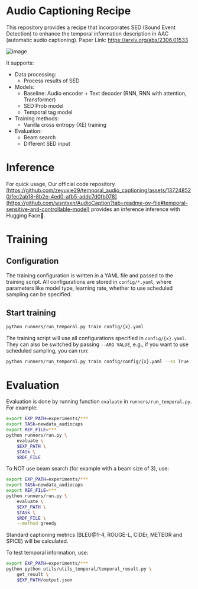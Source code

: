 # Audio Captioning Recipe

This repository provides a recipe that incorporates SED (Sound Event Detection) to enhance the temporal information description in AAC (automatic audio captioning).
Paper Link: https://arxiv.org/abs/2306.01533

![image](https://github.com/zeyuxie29/temporal_audio_captioning/assets/137248520/fec2ab18-8b2e-4ed0-afb5-addc7d0fb078)



It supports:
* Data processing:
  * Process results of SED
* Models:
  * Baseline: Audio encoder + Text decoder (RNN, RNN with attention, Transformer)
  * SED Prob model
  * Temporal tag model
* Training methods:
  * Vanilla cross entropy (XE) training
* Evaluation:
  * Beam search
  * Different SED input

# Inference
For quick usage, Our official code repository [https://github.com/zeyuxie29/temporal_audio_captioning/assets/137248520/fec2ab18-8b2e-4ed0-afb5-addc7d0fb078](https://github.com/wsntxxn/AudioCaption?tab=readme-ov-file#temporal-sensitive-and-controllable-model) provides an inference inference with Hugging Face🤗.


# Training

## Configuration
The training configuration is written in a YAML file and passed to the training script.
All configurations are stored in `config/*.yaml`, where parameters like model type, learning rate, whether to use scheduled sampling can be specified.

## Start training
```bash
python runners/run_temporal.py train config/{x}.yaml
```
The training script will use all configurations specified in `config/{x}.yaml`.
They can also be switched by passing `--ARG VALUE`, e.g., if you want to use scheduled sampling, you can run:
```bash
python runners/run_temporal.py train config/config/{x}.yaml --ss True
```

# Evaluation

Evaluation is done by running function `evaluate` in `runners/run_temporal.py`. For example:
```bash
export EXP_PATH=experiments/***
export TASk=newdata_audiocaps
export REF_FILE=***
python runners/run.py \
    evaluate \
    $EXP_PATH \
    $TASk \
    $RDF_FILE 
```
To NOT use beam search (for example with a beam size of 3), use:
```bash
export EXP_PATH=experiments/***
export TASk=newdata_audiocaps
export REF_FILE=***
python runners/run.py \
    evaluate \
    $EXP_PATH \
    $TASk \
    $RDF_FILE \
    --method greedy
```

Standard captioning metrics (BLEU@1-4, ROUGE-L, CIDEr, METEOR and SPICE) will be calculated.

To test temporal information, use:
```bash
export EXP_PATH=experiments/***
python python utils/utils_temporal/temporal_result.py \
    get_result \
    $EXP_PATH/output.json
```


